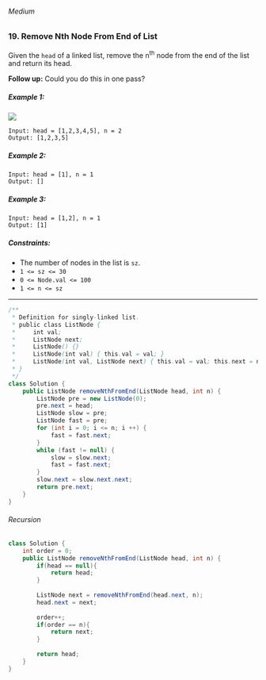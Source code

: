 ###### Medium

### 19. Remove Nth Node From End of List

Given the `head` of a linked list, remove the n<sup>th</sup> node from the end of the list and return its head.

**Follow up:** Could you do this in one pass?

 

##### Example 1:
![](https://assets.leetcode.com/uploads/2020/10/03/remove_ex1.jpg)
```
Input: head = [1,2,3,4,5], n = 2
Output: [1,2,3,5]
```
##### Example 2:
```
Input: head = [1], n = 1
Output: []
```
##### Example 3:
```
Input: head = [1,2], n = 1
Output: [1]
``` 

##### Constraints:

- The number of nodes in the list is `sz`.
- `1 <= sz <= 30`
- `0 <= Node.val <= 100`
- `1 <= n <= sz`

***

```java
/**
 * Definition for singly-linked list.
 * public class ListNode {
 *     int val;
 *     ListNode next;
 *     ListNode() {}
 *     ListNode(int val) { this.val = val; }
 *     ListNode(int val, ListNode next) { this.val = val; this.next = next; }
 * }
 */
class Solution {
    public ListNode removeNthFromEnd(ListNode head, int n) {
        ListNode pre = new ListNode(0);
        pre.next = head;
        ListNode slow = pre;
        ListNode fast = pre;
        for (int i = 0; i <= n; i ++) {
            fast = fast.next;
        }
        while (fast != null) {
            slow = slow.next;
            fast = fast.next;
        }
        slow.next = slow.next.next;
        return pre.next;
    }
}
```

###### Recursion

```java
class Solution {
    int order = 0;
    public ListNode removeNthFromEnd(ListNode head, int n) {
        if(head == null){
            return head;
        }
        
        ListNode next = removeNthFromEnd(head.next, n);
        head.next = next;
        
        order++;
        if(order == n){
            return next;
        }
        
        return head;
    }
}
```
